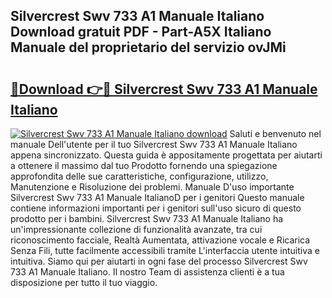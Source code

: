 ## Silvercrest Swv 733 A1 Manuale Italiano Download gratuit PDF - Part-A5X Italiano Manuale del proprietario del servizio ovJMi

# <h2><a href="http://dfa0mo.blite.top/?on=Silvercrest+Swv+733+A1+Manuale+Italiano">🔗Download 👉🔴 Silvercrest Swv 733 A1 Manuale Italiano</a></h2>

[![Silvercrest Swv 733 A1 Manuale Italiano download](https://i.imgur.com/lujVjoI.png)](http://dfa0mo.blite.top/?on=Silvercrest+Swv+733+A1+Manuale+Italiano)
Saluti e benvenuto nel manuale Dell'utente per il tuo Silvercrest Swv 733 A1 Manuale Italiano appena sincronizzato. Questa guida è appositamente progettata per aiutarti a ottenere il massimo dal tuo Prodotto fornendo una spiegazione approfondita delle sue caratteristiche, configurazione, utilizzo, Manutenzione e Risoluzione dei problemi. Manuale D'uso importante Silvercrest Swv 733 A1 Manuale ItalianoD per i genitori Questo manuale contiene informazioni importanti per i genitori sull'uso sicuro di questo prodotto per i bambini. Silvercrest Swv 733 A1 Manuale Italiano ha un'impressionante collezione di funzionalità avanzate, tra cui riconoscimento facciale, Realtà Aumentata, attivazione vocale e Ricarica Senza Fili, tutte facilmente accessibili tramite L'interfaccia utente intuitiva e intuitiva. Siamo qui per aiutarti in ogni fase del processo Silvercrest Swv 733 A1 Manuale Italiano. Il nostro Team di assistenza clienti è a tua disposizione per tutto il tuo viaggio.
